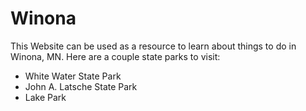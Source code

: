 # Winona
This Website can be used as a resource to learn about things to do in Winona, MN.
Here are a couple state parks to visit:
* White Water State Park
* John A. Latsche State Park
* Lake Park
